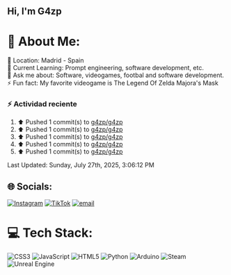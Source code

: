 ## Hi, I'm G4zp

# 💫 About Me:
📍 Location: Madrid - Spain<br>🌱 Current Learning: Prompt engineering, software development, etc.<br>💬 Ask me about: Software, videogames, footbal and software development.<br>⚡️ Fun fact: My favorite videogame is The Legend Of Zelda Majora's Mask

### :zap: Actividad reciente
<!--RECENT_ACTIVITY:start-->
1. ⬆️ Pushed 1 commit(s) to [g4zp/g4zp](https://github.com/g4zp/g4zp)<br>
2. ⬆️ Pushed 1 commit(s) to [g4zp/g4zp](https://github.com/g4zp/g4zp)<br>
3. ⬆️ Pushed 1 commit(s) to [g4zp/g4zp](https://github.com/g4zp/g4zp)<br>
4. ⬆️ Pushed 1 commit(s) to [g4zp/g4zp](https://github.com/g4zp/g4zp)<br>
5. ⬆️ Pushed 1 commit(s) to [g4zp/g4zp](https://github.com/g4zp/g4zp)<br>
<!--RECENT_ACTIVITY:end-->
<!--RECENT_ACTIVITY:last_update-->
Last Updated: Sunday, July 27th, 2025, 3:06:12 PM
<!--RECENT_ACTIVITY:last_update_end-->

## 🌐 Socials:
[![Instagram](https://img.shields.io/badge/Instagram-%23E4405F.svg?logo=Instagram&logoColor=white)](https://instagram.com/gustavo_azpurua) [![TikTok](https://img.shields.io/badge/TikTok-%23000000.svg?logo=TikTok&logoColor=white)](https://tiktok.com/@gustavo.az) [![email](https://img.shields.io/badge/Email-D14836?logo=gmail&logoColor=white)](mailto:geazpuruac@gmail.com) 

# 💻 Tech Stack:
![CSS3](https://img.shields.io/badge/css3-%231572B6.svg?style=for-the-badge&logo=css3&logoColor=white) ![JavaScript](https://img.shields.io/badge/javascript-%23323330.svg?style=for-the-badge&logo=javascript&logoColor=%23F7DF1E) ![HTML5](https://img.shields.io/badge/html5-%23E34F26.svg?style=for-the-badge&logo=html5&logoColor=white) ![Python](https://img.shields.io/badge/python-3670A0?style=for-the-badge&logo=python&logoColor=ffdd54) ![Arduino](https://img.shields.io/badge/-Arduino-00979D?style=for-the-badge&logo=Arduino&logoColor=white) ![Steam](https://img.shields.io/badge/steam-%23000000.svg?style=for-the-badge&logo=steam&logoColor=white) ![Unreal Engine](https://img.shields.io/badge/unrealengine-%23313131.svg?style=for-the-badge&logo=unrealengine&logoColor=white)
